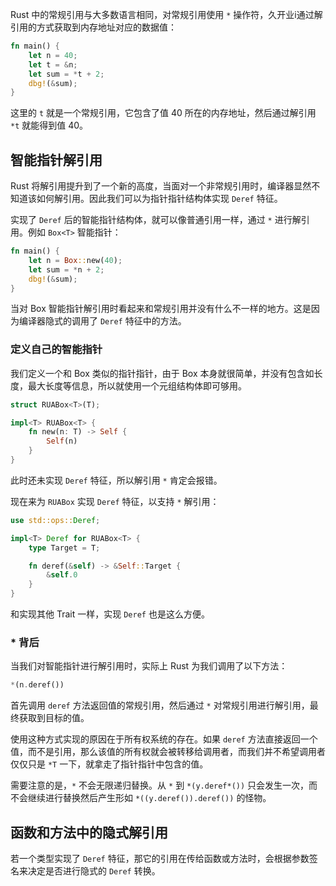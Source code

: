 Rust 中的常规引用与大多数语言相同，对常规引用使用 `*` 操作符，久开业i通过解引用的方式获取到内存地址对应的数据值：

```rust
fn main() {
    let n = 40;
    let t = &n;
    let sum = *t + 2;
    dbg!(&sum);
}
```

这里的 `t` 就是一个常规引用，它包含了值 40 所在的内存地址，然后通过解引用 `*t` 就能得到值 40。

## 智能指针解引用

Rust 将解引用提升到了一个新的高度，当面对一个非常规引用时，编译器显然不知道该如何解引用。因此我们可以为指针指针结构体实现 `Deref` 特征。

实现了 `Deref` 后的智能指针结构体，就可以像普通引用一样，通过 `*` 进行解引用。例如 `Box<T>` 智能指针：

```rust
fn main() {
    let n = Box::new(40);
    let sum = *n + 2;
    dbg!(&sum);
}
```

当对 Box 智能指针解引用时看起来和常规引用并没有什么不一样的地方。这是因为编译器隐式的调用了 `Deref` 特征中的方法。

### 定义自己的智能指针

我们定义一个和 Box 类似的指针指针，由于 Box 本身就很简单，并没有包含如长度，最大长度等信息，所以就使用一个元组结构体即可够用。

```rust
struct RUABox<T>(T);

impl<T> RUABox<T> {
    fn new(n: T) -> Self {
        Self(n)
    }
}
```

此时还未实现 `Deref` 特征，所以解引用 `*` 肯定会报错。

现在来为 `RUABox` 实现 `Deref`  特征，以支持 `*` 解引用：

```rust
use std::ops::Deref;

impl<T> Deref for RUABox<T> {
    type Target = T;

    fn deref(&self) -> &Self::Target {
        &self.0
    }
}
```

和实现其他 Trait 一样，实现 `Deref` 也是这么方便。

### * 背后

当我们对智能指针进行解引用时，实际上 Rust 为我们调用了以下方法：

```rust
*(n.deref())
```

首先调用 `deref` 方法返回值的常规引用，然后通过 `*` 对常规引用进行解引用，最终获取到目标的值。

使用这种方式实现的原因在于所有权系统的存在。如果 `deref` 方法直接返回一个值，而不是引用，那么该值的所有权就会被转移给调用者，而我们并不希望调用者仅仅只是 `*T` 一下，就拿走了指针指针中包含的值。

需要注意的是，`*` 不会无限递归替换。从 `*` 到 `*(y.deref*())` 只会发生一次，而不会继续进行替换然后产生形如 `*((y.deref()).deref())` 的怪物。

## 函数和方法中的隐式解引用

若一个类型实现了 `Deref` 特征，那它的引用在传给函数或方法时，会根据参数签名来决定是否进行隐式的 `Deref` 转换。